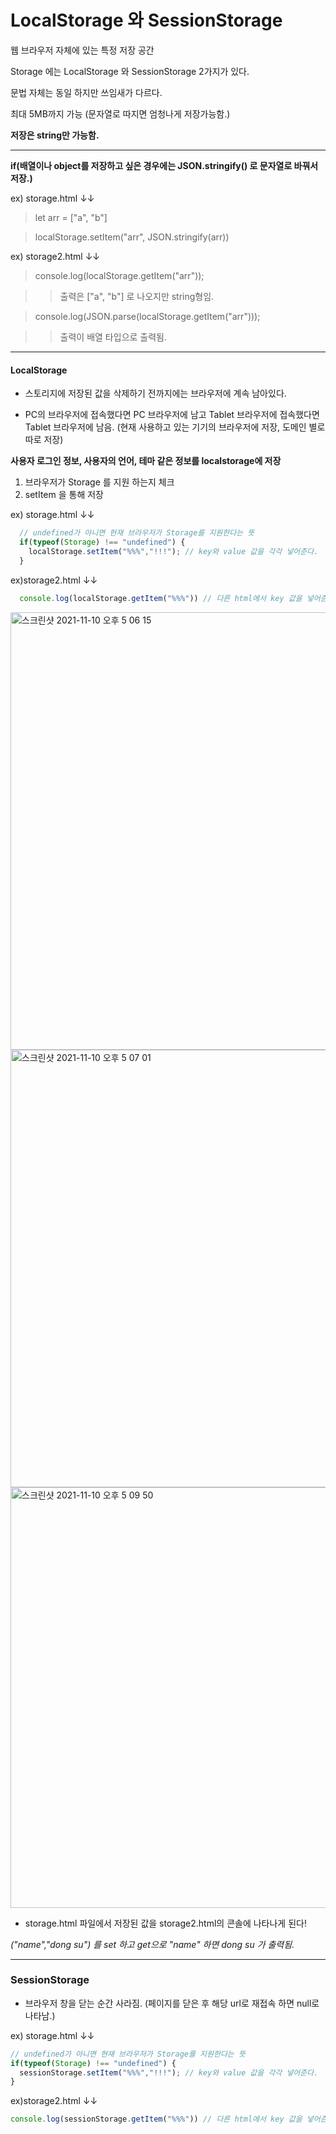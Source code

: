 # LocalStorage 와 SessionStorage


웹 브라우저 자체에 있는 특정 저장 공간  

Storage 에는 LocalStorage 와 SessionStorage 2가지가 있다.

문법 자체는 동일 하지만 쓰임새가 다르다.

최대 5MB까지 가능 (문자열로 따지면 엄청나게 저장가능함.)

**저장은 string만 가능함.**

***


**if(배열이나 object를 저장하고 싶은 경우에는 JSON.stringify() 로 문자열로 바꿔서 저장.)**

ex) storage.html ↓↓

> let arr = ["a", "b"]

> localStorage.setItem("arr", JSON.stringify(arr))



ex) storage2.html ↓↓

> console.log(localStorage.getItem("arr"));

  >> 출력은 ["a", "b"] 로 나오지만 string형임.


> console.log(JSON.parse(localStorage.getItem("arr")));

  >> 출력이 배열 타입으로 출력됨.

***

#### LocalStorage  


- 스토리지에 저장된 값을 삭제하기 전까지에는 브라우저에 계속 남아있다.

- PC의 브라우저에 접속했다면 PC 브라우저에 남고 Tablet 브라우저에 접속했다면 Tablet 브라우저에 남음. (현재 사용하고 있는 기기의 브라우저에 저장, 도메인 별로 따로 저장)


**사용자 로그인 정보, 사용자의 언어, 테마 같은 정보를 localstorage에 저장**



1. 브라우저가 Storage 를 지원 하는지 체크
2. setItem 을 통해 저장  

ex) storage.html ↓↓

```javascript
  // undefined가 아니면 현재 브라우저가 Storage를 지원한다는 뜻
  if(typeof(Storage) !== "undefined") {
    localStorage.setItem("%%%","!!!"); // key와 value 값을 각각 넣어준다.
  }
```


ex)storage2.html ↓↓

```javascript
  console.log(localStorage.getItem("%%%")) // 다른 html에서 key 값을 넣어준다.
```



<img width="700" alt="스크린샷 2021-11-10 오후 5 06 15" src="https://user-images.githubusercontent.com/87749134/141074341-36946673-2b61-475d-b84d-6f09d91247bb.png">


<img width="700" alt="스크린샷 2021-11-10 오후 5 07 01" src="https://user-images.githubusercontent.com/87749134/141074345-071178d0-dd7c-4f81-a5a4-fdd3a1882678.png">


<img width="673" alt="스크린샷 2021-11-10 오후 5 09 50" src="https://user-images.githubusercontent.com/87749134/141074669-27a0fb47-6b9e-4229-b31c-c566f653bd55.png">


- storage.html 파일에서 저장된 값을 storage2.html의 콘솔에 나타나게 된다!

*("name","dong su") 를 set 하고 get으로 "name" 하면 dong su 가 출력됨.*


***


###  SessionStorage


- 브라우저 창을 닫는 순간 사라짐. (페이지를 닫은 후 해당 url로 재접속 하면 null로 나타남.)


ex) storage.html ↓↓

```javascript
// undefined가 아니면 현재 브라우저가 Storage를 지원한다는 뜻
if(typeof(Storage) !== "undefined") {
  sessionStorage.setItem("%%%","!!!"); // key와 value 값을 각각 넣어준다.
}
```


ex)storage2.html ↓↓

```javascript
console.log(sessionStorage.getItem("%%%")) // 다른 html에서 key 값을 넣어준다.
```
